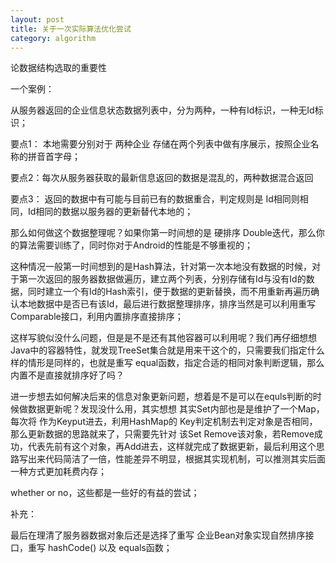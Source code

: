```yaml
---
layout: post
title: 关于一次实际算法优化尝试
category: algorithm
---
```


论数据结构选取的重要性


一个案例：

从服务器返回的企业信息状态数据列表中，分为两种，一种有Id标识，一种无Id标识；

要点1： 本地需要分别对于 两种企业 存储在两个列表中做有序展示，按照企业名称的拼音首字母；

要点2：每次从服务器获取的最新信息返回的数据是混乱的，两种数据混合返回

要点3： 返回的数据中有可能与目前已有的数据重合，判定规则是 Id相同则相同，Id相同的数据以服务器的更新替代本地的；


那么如何做这个数据整理呢？如果你第一时间想的是 硬排序 Double迭代，那么你的算法需要训练了，同时你对于Android的性能是不够重视的；

这种情况一般第一时间想到的是Hash算法，针对第一次本地没有数据的时候，对于第一次返回的服务器数据做遍历，建立两个列表，分别存储有Id与没有Id的数据，同时建立一个有Id的Hash索引，便于数据的更新替换，而不用重新再遍历确认本地数据中是否已有该Id，最后进行数据整理排序，排序当然是可以利用重写 Comparable接口，利用内置排序直接排序；


这样写貌似没什么问题，但是是不是还有其他容器可以利用呢？我们再仔细想想Java中的容器特性，就发现TreeSet集合就是用来干这个的，只需要我们指定什么样的情形是同样的，也就是重写 equal函数，指定合适的相同对象判断逻辑，那么内置不是直接就排序好了吗？

进一步想去如何解决后来的信息对象更新问题，想着是不是可以在equls判断的时候做数据更新呢？发现没什么用，其实想想 其实Set内部也是是维护了一个Map，每次将 <E> 作为Keyput进去，利用HashMap的 Key判定机制去判定对象是否相同，那么更新数据的思路就来了，只需要先针对 该Set Remove该对象，若Remove成功，代表先前有这个对象，再Add进去，这样就完成了数据更新，最后利用这个思路写出来代码简洁了一倍，性能差异不明显，根据其实现机制，可以推测其实后面一种方式更加耗费内存；

whether or no，这些都是一些好的有益的尝试；

补充：

最后在理清了服务器数据对象后还是选择了重写 企业Bean对象实现自然排序接口，重写 hashCode() 以及 equals函数；